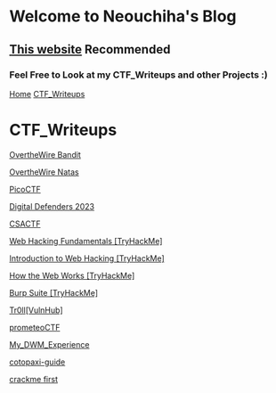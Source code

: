 # Welcome to Neouchiha's Blog

## [This website](https://npranav7619.github.io/posts) Recommended

### Feel Free to Look at my CTF_Writeups and other Projects :)

[Home](https://npranav7619.github.io/)
[CTF_Writeups](https://npranav7619.github.io/posts)

# CTF_Writeups

[OvertheWire Bandit](https://npranav7619.github.io/CTF_Writeups/OvertheWire/Bandit/)

[OvertheWire Natas](https://npranav7619.github.io/CTF_Writeups/OvertheWire/Natas/)

[PicoCTF](https://npranav7619.github.io/CTF_Writeups/PicoCTF/)

[Digital Defenders 2023](https://github.com/npranav7619/CTF_Writeups/tree/main/Digital_Defenders_23)

[CSACTF](https://npranav7619.github.io/CTF_Writeups/CSACTF/)

[Web Hacking Fundamentals [TryHackMe]](https://npranav7619.github.io/CTF_Writeups/Web_Hacking_Fundamentals_[TryHackMe]/)

[Introduction to Web Hacking [TryHackMe]](https://npranav7619.github.io/CTF_Writeups/Introduction_to_Web_Hacking_[TryHackMe]/)

[How the Web Works [TryHackMe]](https://npranav7619.github.io/CTF_Writeups/How_the_Web_Works_[TryHackMe]/)

[Burp Suite [TryHackMe]](https://npranav7619.github.io/CTF_Writeups/Burp_Suite_[TryHackMe]/)

[Tr0ll[VulnHub]](https://npranav7619.github.io/CTF_Writeups/Tr0ll_[Vulnhub]/)

[prometeoCTF](https://npranav7619.github.io/CTF_Writeups/prometeoCTF_2023)

[My_DWM_Experience](https://npranav7619.github.io/CTF_Writeups/My_DWM_Experience/)

[cotopaxi-guide](https://npranav7619.github.io/CTF_Writeups/cotopaxi-guide/)

[crackme first](https://npranav7619.github.io/CTF_Writeups/[crackeme]first/)
